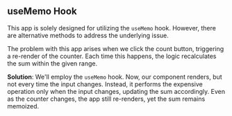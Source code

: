 ## useMemo Hook

This app is solely designed for utilizing the `useMemo` hook. However, there are alternative methods to address the underlying issue.

The problem with this app arises when we click the count button, triggering a re-render of the counter. Each time this happens, the logic recalculates the sum within the given range.

**Solution**: We'll employ the `useMemo` hook. Now, our component renders, but not every time the input changes. Instead, it performs the expensive operation only when the input changes, updating the sum accordingly. Even as the counter changes, the app still re-renders, yet the sum remains memoized.
